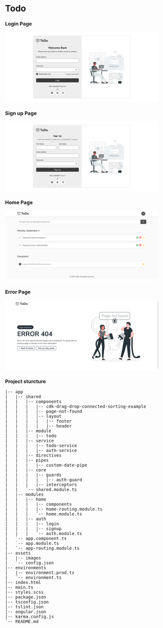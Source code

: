 # Todo

### Login Page 
<img alt='App Screen' src='images/login-page.png'/>

### Sign up Page 
<img alt='App Screen' src='images/signup-page.png'/>

### Home Page 
<img alt='App Screen' src='images/home-screen-page.png'/>

### Error Page 
<img alt='App Screen' src='images/error-page-todo.png'/>


### Project sturcture
<pre>
|-- app
|   |-- shared
|   |   |-- components
|   |   |   |-- cdk-drag-drop-connected-sorting-example
|   |   |   |-- page-not-found
|   |   |   |-- layout
|   |   |   |   |-- footer
|   |   |   |   |-- header
|   |   |-- module
|   |   |   |-- todo
|   |   |-- service
|   |   |   |-- todo-service
|   |   |   |-- auth-service
|   |   |-- directives
|   |   |-- pipes
|   |   |   |-- custom-date-pipe
|   |   |-- core
|   |   |   |-- guards
|   |   |   |   |-- auth-guard
|   |   |   |-- interceptors
|   |   `-- shared.module.ts
|   |-- modules
|   |   |-- home
|   |   |   |-- components
|   |   |   |-- home-routing.module.ts
|   |   |   `-- home.module.ts
|   |   |-- auth
|   |   |   |-- login
|   |   |   |-- signup
|   |   |   `-- auth.module.ts
|   `-- app.component.ts
|   `-- app.module.ts
|   `-- app-routing.module.ts
|-- assets
|   |-- images
|   `-- config.json
|-- environments
|   |-- environment.prod.ts
|   `-- environment.ts
|-- index.html
|-- main.ts
|-- styles.scss
|-- package.json
|-- tsconfig.json
|-- tslint.json
|-- angular.json
|-- karma.config.js
`-- README.md
</pre>
